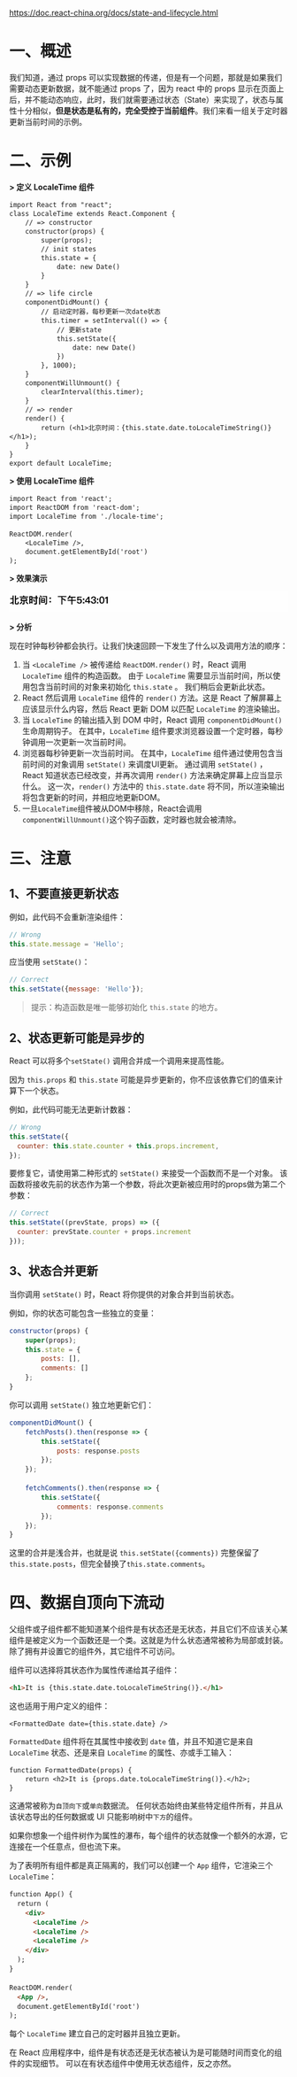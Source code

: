 https://doc.react-china.org/docs/state-and-lifecycle.html

# 一、概述

我们知道，通过 props 可以实现数据的传递，但是有一个问题，那就是如果我们需要动态更新数据，就不能通过 props 了，因为 react 中的 props 显示在页面上后，并不能动态响应，此时，我们就需要通过状态（State）来实现了，状态与属性十分相似，**但是状态是私有的，完全受控于当前组件**。我们来看一组关于定时器更新当前时间的示例。

# 二、示例

**\> 定义 LocaleTime 组件**

```react
import React from "react";
class LocaleTime extends React.Component {
    // => constructor
    constructor(props) {
        super(props);
        // init states
        this.state = {
            date: new Date()
        }
    }
    // => life circle
    componentDidMount() {
        // 启动定时器，每秒更新一次date状态
        this.timer = setInterval(() => {
            // 更新state
            this.setState({
                date: new Date()
            })
        }, 1000);
    }
    componentWillUnmount() {
        clearInterval(this.timer);
    }
    // => render
    render() {
        return (<h1>北京时间：{this.state.date.toLocaleTimeString()}</h1>);
    }
}
export default LocaleTime;
```

**\> 使用 LocaleTime 组件**

```react
import React from 'react';
import ReactDOM from 'react-dom';
import LocaleTime from './locale-time';

ReactDOM.render(
    <LocaleTime />,
    document.getElementById('root')
);
```

**\> 效果演示**

![](IMGS/state.gif)

**\> 分析**

现在时钟每秒钟都会执行。让我们快速回顾一下发生了什么以及调用方法的顺序：

1. 当 `<LocaleTime />` 被传递给 `ReactDOM.render()` 时，React 调用 `LocaleTime` 组件的构造函数。 由于 `LocaleTime` 需要显示当前时间，所以使用包含当前时间的对象来初始化 `this.state` 。 我们稍后会更新此状态。
2. React 然后调用 `LocaleTime` 组件的 `render()` 方法。这是 React 了解屏幕上应该显示什么内容，然后 React 更新 DOM 以匹配 `LocaleTime` 的渲染输出。
3. 当 `LocaleTime` 的输出插入到 DOM 中时，React 调用 `componentDidMount()` 生命周期钩子。 在其中，`LocaleTime` 组件要求浏览器设置一个定时器，每秒钟调用一次更新一次当前时间。
4. 浏览器每秒钟更新一次当前时间。 在其中，`LocaleTime` 组件通过使用包含当前时间的对象调用 `setState()` 来调度UI更新。 通过调用 `setState()` ，React 知道状态已经改变，并再次调用 `render()` 方法来确定屏幕上应当显示什么。 这一次，`render()` 方法中的 `this.state.date` 将不同，所以渲染输出将包含更新的时间，并相应地更新DOM。
5. 一旦`LocaleTime`组件被从DOM中移除，React会调用`componentWillUnmount()`这个钩子函数，定时器也就会被清除。

# 三、注意

## 1、不要直接更新状态

例如，此代码不会重新渲染组件：

```js
// Wrong
this.state.message = 'Hello';
```

应当使用 `setState()`：

```js
// Correct
this.setState({message: 'Hello'});
```

> 提示：构造函数是唯一能够初始化 `this.state` 的地方。

## 2、状态更新可能是异步的

React 可以将多个`setState()` 调用合并成一个调用来提高性能。

因为 `this.props` 和 `this.state` 可能是异步更新的，你不应该依靠它们的值来计算下一个状态。

例如，此代码可能无法更新计数器：

```js
// Wrong
this.setState({
  counter: this.state.counter + this.props.increment,
});
```

要修复它，请使用第二种形式的 `setState()` 来接受一个函数而不是一个对象。 该函数将接收先前的状态作为第一个参数，将此次更新被应用时的props做为第二个参数：

```js
// Correct
this.setState((prevState, props) => ({
  counter: prevState.counter + props.increment
}));
```

## 3、状态合并更新

当你调用 `setState()` 时，React 将你提供的对象合并到当前状态。

例如，你的状态可能包含一些独立的变量：

```js
constructor(props) {
    super(props);
    this.state = {
        posts: [],
        comments: []
    };
}
```

你可以调用 `setState()` 独立地更新它们：

```js
componentDidMount() {
    fetchPosts().then(response => {
        this.setState({
            posts: response.posts
        });
    });

    fetchComments().then(response => {
        this.setState({
            comments: response.comments
        });
    });
}
```

这里的合并是浅合并，也就是说 `this.setState({comments})` 完整保留了`this.state.posts`，但完全替换了`this.state.comments`。

# 四、数据自顶向下流动

父组件或子组件都不能知道某个组件是有状态还是无状态，并且它们不应该关心某组件是被定义为一个函数还是一个类。这就是为什么状态通常被称为局部或封装。 除了拥有并设置它的组件外，其它组件不可访问。

组件可以选择将其状态作为属性传递给其子组件：

```html
<h1>It is {this.state.date.toLocaleTimeString()}.</h1>
```

这也适用于用户定义的组件：

```react
<FormattedDate date={this.state.date} />
```

`FormattedDate` 组件将在其属性中接收到 `date` 值，并且不知道它是来自 `LocaleTime` 状态、还是来自 `LocaleTime` 的属性、亦或手工输入：

```react
function FormattedDate(props) {
    return <h2>It is {props.date.toLocaleTimeString()}.</h2>;
}
```

这通常被称为`自顶向下`或`单向`数据流。 任何状态始终由某些特定组件所有，并且从该状态导出的任何数据或 UI 只能影响树中`下方`的组件。

如果你想象一个组件树作为属性的瀑布，每个组件的状态就像一个额外的水源，它连接在一个任意点，但也流下来。

为了表明所有组件都是真正隔离的，我们可以创建一个 `App` 组件，它渲染三个`LocaleTime`：

```html
function App() {
  return (
    <div>
      <LocaleTime />
      <LocaleTime />
      <LocaleTime />
    </div>
  );
}

ReactDOM.render(
  <App />,
  document.getElementById('root')
);
```

每个 `LocaleTime` 建立自己的定时器并且独立更新。

在 React 应用程序中，组件是有状态还是无状态被认为是可能随时间而变化的组件的实现细节。 可以在有状态组件中使用无状态组件，反之亦然。


